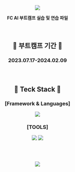 <div align=center>

<img src="https://capsule-render.vercel.app/api?type=Rect&color=auto&height=300&section=header&text=capsule%20render&fontSize=90&textBg=FC_AI" />



**FC AI 부트캠프 실습 및 연습 파일**</br></br></br>



 ## :calendar: 부트캠프 기간 :calendar:
### 2023.07.17-2024.02.09 </br></br></br>
## :memo: Teck Stack :memo: 
### [Framework & Languages]
<img src="https://img.shields.io/badge/Python-F24E1E?style=flat-square&logo=Python&logoColor=#3776AB"/></br>

### [TOOLS]
<img src="https://img.shields.io/badge/Visual Studio Code-007ACC?style=flat-square&logo=Visual Studio Code&logoColor=white"/>
<img src="https://img.shields.io/badge/GitHub-181717?style=flat-square&logo=GitHub&logoColor=white"/></br></br></br></br>


<img src="https://github-readme-stats.vercel.app/api/top-langs/?username=JaeminKim-Irene&layout=compact"><br><br>

</div>
